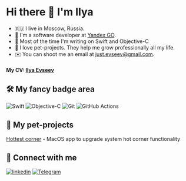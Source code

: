 # Hi there 👋 I'm Ilya

- 🇷🇺 I live in Moscow, Russia.
- 🐍 I'm a software developer at [Yandex GO](https://go.yandex/ru_ru/).
- 🤖 Most of the time I'm writing on Swift and Objective-C
- 🚀 I love pet-projects. They help me grow professionally all my life.
- ✉️ You can shoot me an email at [just.evseev@gmail.com](mailto:just.evseev@gmail.com).

#### My CV: [Ilya Evseev](https://drive.google.com/file/d/1euAWLOWX7WcUud71DFEsa4Orwj1IYEVw/view?usp=share_link)

## 🛠 My fancy badge area

![Swift](https://img.shields.io/badge/swift-de5d43?&style=for-the-badge&logo=swift&logoColor=white) 
![Objective-C](https://img.shields.io/badge/Objective--C-blue?&style=for-the-badge)
![Git](https://img.shields.io/badge/git-%23F05033.svg?style=for-the-badge&logo=git&logoColor=white) 
![GitHub Actions](https://img.shields.io/badge/githubactions-%232671E5.svg?style=for-the-badge&logo=githubactions&logoColor=white)

## 🐶 My pet-projects

[Hottest corner](https://github.com/bits-ee/hottestcorners) - MacOS app to upgrade system hot corner functionality

## 🤝 Connect with me

 [![linkedin](https://img.shields.io/badge/linkedin%20-%230077B5.svg?&style=for-the-badge&logo=linkedin&logoColor=white)](https://www.linkedin.com/in/just-evseev/) 
 [![Telegram](https://img.shields.io/static/v1?style=for-the-badge&message=Telegram&color=26A5E4&logo=Telegram&logoColor=FFFFFF&label=)](https://t.me/just_evseev)
